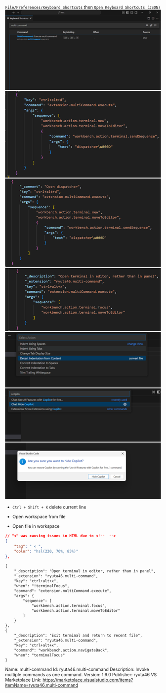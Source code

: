 
`File/Preferences/Keyboard Shortcuts` then `Open Keyboard Shortcuts (JSON)`
![alt text](assets/img/2025-07-29T16-30/image.png)
![alt text](assets/img/2025-07-29T16-30/image-1.png)
![alt text](assets/img/2025-07-29T16-30/image-2.png)
![alt text](assets/img/2025-07-29T16-30/image-3.png)
![alt text](assets/img/2025-07-29T16-30/image-4.png)
![alt text](assets/img/2025-07-29T16-30/image-5.png)
![alt text](assets/img/2025-07-29T16-30/image-6.png)

- `Ctrl + Shift + K` delete current line

- Open workspace from file
- Open file in workspace

```json
// "<" was causing issues in HTML due to <!--  -->
{
    "tag": " < ",
    "color": "hsl(220, 70%, 85%)"
},
```

```jsonc
{
    "_description": "Open terminal in editor, rather than in panel",
    "_extension": "ryuta46.multi-command",
    "key": "ctrl+alt+x",
    "when": "!terminalFocus",
    "command": "extension.multiCommand.execute",
    "args": {
        "sequence": [
            "workbench.action.terminal.focus",
            "workbench.action.terminal.moveToEditor"
        ]
    }
},
{
    "_description": "Exit terminal and return to recent file",
    "_extension": "ryuta46.multi-command",
    "key": "ctrl+alt+x",
    "command": "workbench.action.navigateBack",
    "when": "terminalFocus"
}
```

Name: multi-command
Id: ryuta46.multi-command
Description: Invoke multiple commands as one command.
Version: 1.6.0
Publisher: ryuta46
VS Marketplace Link: https://marketplace.visualstudio.com/items?itemName=ryuta46.multi-command